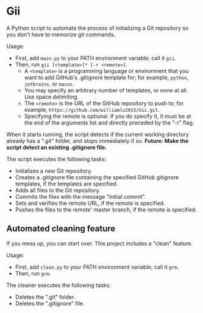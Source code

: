 # Gii
A Python script to automate the process of initializing a Git repository so you don't have to memorize git commands.

Usage:
* First, add `main.py` to your PATH environment variable; call it `gii`.
* Then, run `gii [<template>]* [-r <remote>]`.
    * A `<template>` is a programming language or environment that you want to add GitHub's .gitignore template for; for example, `python`, `jetbrains`, or `macos`.
    * You may specify an arbitrary number of templates, or none at all. Use space delimiting.
    * The `<remote>` is the URL of the GitHub repository to push to; for example, `https://github.com/williamlu2015/Gii.git`.
    * Specifying the remote is optional. If you do specify it, it must be at the end of the arguments list and directly preceded by the "-r" flag.

When it starts running, the script detects if the current working directory already has a ".git" folder, and stops immediately if so. **Future: Make the script detect an existing .gitignore file.**

The script executes the following tasks:
* Initializes a new Git repository.
* Creates a .gitignore file containing the specified GitHub gitignore templates, if the templates are specified.
* Adds all files to the Git repository.
* Commits the files with the message "Initial commit".
* Sets and verifies the remote URL, if the remote is specified.
* Pushes the files to the remote' master branch, if the remote is specified.

## Automated cleaning feature

If you mess up, you can start over. This project includes a "clean" feature.

Usage:
* First, add `clean.py` to your PATH environment variable; call it `grm`.
* Then, run `grm`.

The cleaner executes the following tasks:
* Deletes the ".git" folder.
* Deletes the ".gitignore" file.
